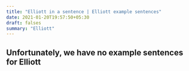 ```yaml
---
title: "Elliott in a sentence | Elliott example sentences"
date: 2021-01-20T19:57:50+05:30
draft: falses
summary: "Elliott"
---
```

## Unfortunately, we have no example sentences for Elliott                 
